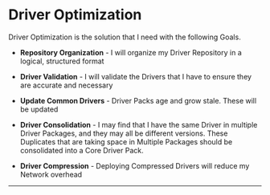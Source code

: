# Driver Optimization

Driver Optimization is the solution that I need with the following Goals.

* **Repository Organization** - I will organize my Driver Repository in a logical, structured format

* **Driver Validation** - I will validate the Drivers that I have to ensure they are accurate and necessary

* **Update Common Drivers** - Driver Packs age and grow stale.  These will be updated

* **Driver Consolidation** - I may find that I have the same Driver in multiple Driver Packages, and they may all be different versions.  These Duplicates that are taking space in Multiple Packages should be consolidated into a Core Driver Pack.

* **Driver Compression** - Deploying Compressed Drivers will reduce my Network overhead

---



